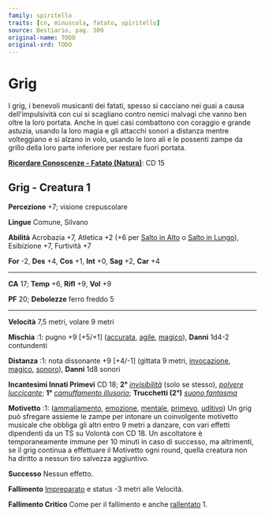```yaml
---
family: spiritello
traits: [cn, minuscola, fatato, spiritello]
source: Bestiario, pag. 309
original-name: TODO
original-srd: TODO
---
```


# Grig

I grig, i benevoli musicanti dei fatati, spesso si cacciano nei guai a causa
dell'impulsività con cui si scagliano contro nemici malvagi che vanno ben oltre
la loro portata. Anche in quei casi combattono con coraggio e grande astuzia,
usando la loro magia e gli attacchi sonori a distanza mentre volteggiano e si
alzano in volo, usando le loro ali e le possenti zampe da grillo della loro
parte inferiore per restare fuori portata.

**[Ricordare Conoscenze - Fatato (Natura)](/azioni/abilita/ricordare-conoscenze)**:
CD 15

## Grig - Creatura 1

**Percezione** +7; visione crepuscolare

**Lingue** Comune, Silvano

**Abilità** Acrobazia +7, Atletica +2 (+6 per
[Salto in Alto](/azioni/salto-in-alto) o
[Salto in Lungo](/azioni/salto-in-lungo)), Esibizione +7, Furtività +7

**For** -2, **Des** +4, **Cos** +1, **Int** +0, **Sag** +2, **Car** +4

---

**CA** 17; **Temp** +6, **Rifl** +9, **Vol** +9

**PF** 20; **Debolezze** ferro freddo 5

---

**Velocità** 7,5 metri, volare 9 metri

**Mischia** :1: pugno +9 \[+5/+1] ([accurata](/tratti/accurata),
[agile](/tratti/agile), [magico](/tratti/magico)), **Danni** 1d4-2 contundenti

**Distanza** :1: nota dissonante +9 \[+4/-1] (gittata 9 metri,
[invocazione](/tratti/invocazione), [magico](/tratti/magico),
[sonoro](/tratti/sonoro)), **Danni** 1d8 sonori

**Incantesimi Innati Primevi** CD 18; **2°**
_[invisibilità](/incantesimi/invisibilita)_ (solo se stesso),
_[polvere luccicante](/incantesimi/polvere-luccicante)_; **1°**
_[camuffamento illusorio](/incantesimi/camuffamento-illusorio)_; **Trucchetti
(2°)** _[suono fantasma](/incantesimi/suono-fantasma)_

**Motivetto** :1: ([ammaliamento](/tratti/ammaliamento),
[emozione](/tratti/emozione), [mentale](/tratti/mentale),
[primevo](/tratti/primevo), [uditivo](/tratti/uditivo)) Un grig può sfregare
assieme le zampe per intonare un coinvolgente motivetto musicale che obbliga gli
altri entro 9 metri a danzare, con vari effetti dipendenti da un TS su Volontà
con CD 18. Un ascoltatore è temporaneamente immune per 10 minuti in caso di
successo, ma altrimenti, se il grig continua a effettuare il Motivetto ogni
round, quella creatura non ha diritto a nessun tiro salvezza aggiuntivo.

**Successo** Nessun effetto.

**Fallimento** [Impreparato](/condizioni/impreparato) e status -3 metri alle
Velocità.

**Fallimento Critico** Come per il fallimento e anche
[rallentato](/condizioni/rallentato) 1.
